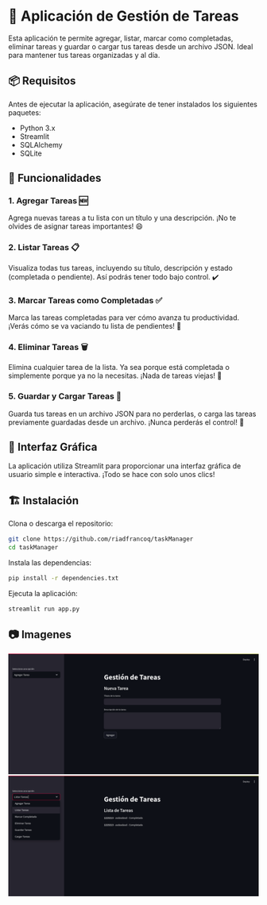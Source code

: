 # 📝 Aplicación de Gestión de Tareas

Esta aplicación te permite agregar, listar, marcar como completadas, eliminar tareas y guardar o cargar tus tareas desde un archivo JSON. Ideal para mantener tus tareas organizadas y al día.

## 📦 Requisitos

Antes de ejecutar la aplicación, asegúrate de tener instalados los siguientes paquetes:

- Python 3.x
- Streamlit
- SQLAlchemy
- SQLite

## 🚀 Funcionalidades
### 1. Agregar Tareas 🆕
Agrega nuevas tareas a tu lista con un título y una descripción. ¡No te olvides de asignar tareas importantes! 😄

### 2. Listar Tareas 📋
Visualiza todas tus tareas, incluyendo su título, descripción y estado (completada o pendiente). Así podrás tener todo bajo control. ✔️

### 3. Marcar Tareas como Completadas ✅
Marca las tareas completadas para ver cómo avanza tu productividad. ¡Verás cómo se va vaciando tu lista de pendientes! 🚀

### 4. Eliminar Tareas 🗑️
Elimina cualquier tarea de la lista. Ya sea porque está completada o simplemente porque ya no la necesitas. ¡Nada de tareas viejas! 🧹

### 5. Guardar y Cargar Tareas 💾
Guarda tus tareas en un archivo JSON para no perderlas, o carga las tareas previamente guardadas desde un archivo. ¡Nunca perderás el control! 🔄

## 🎨 Interfaz Gráfica
La aplicación utiliza Streamlit para proporcionar una interfaz gráfica de usuario simple e interactiva. ¡Todo se hace con solo unos clics!

## 🏗️ Instalación
Clona o descarga el repositorio:

```bash
git clone https://github.com/riadfrancoq/taskManager
cd taskManager
```
Instala las dependencias:

```bash
pip install -r dependencies.txt
```
Ejecuta la aplicación:

```bash
streamlit run app.py
```

##  📷 Imagenes

![screenshot](screenshot.png)
![screenshot](screenshot2.png)
